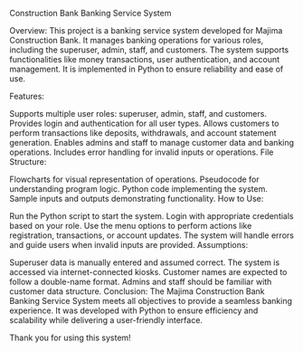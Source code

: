 Construction Bank Banking Service System

Overview:
This project is a banking service system developed for Majima Construction Bank. It manages banking operations for various roles, including the superuser, admin, staff, and customers. The system supports functionalities like money transactions, user authentication, and account management. It is implemented in Python to ensure reliability and ease of use.

Features:

Supports multiple user roles: superuser, admin, staff, and customers.
Provides login and authentication for all user types.
Allows customers to perform transactions like deposits, withdrawals, and account statement generation.
Enables admins and staff to manage customer data and banking operations.
Includes error handling for invalid inputs or operations.
File Structure:

Flowcharts for visual representation of operations.
Pseudocode for understanding program logic.
Python code implementing the system.
Sample inputs and outputs demonstrating functionality.
How to Use:

Run the Python script to start the system.
Login with appropriate credentials based on your role.
Use the menu options to perform actions like registration, transactions, or account updates.
The system will handle errors and guide users when invalid inputs are provided.
Assumptions:

Superuser data is manually entered and assumed correct.
The system is accessed via internet-connected kiosks.
Customer names are expected to follow a double-name format.
Admins and staff should be familiar with customer data structure.
Conclusion:
The Majima Construction Bank Banking Service System meets all objectives to provide a seamless banking experience. It was developed with Python to ensure efficiency and scalability while delivering a user-friendly interface.

Thank you for using this system!
